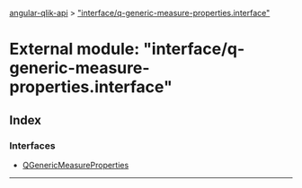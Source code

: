 [angular-qlik-api](../README.md) > ["interface/q-generic-measure-properties.interface"](../modules/_interface_q_generic_measure_properties_interface_.md)

# External module: "interface/q-generic-measure-properties.interface"

## Index

### Interfaces

* [QGenericMeasureProperties](../interfaces/_interface_q_generic_measure_properties_interface_.qgenericmeasureproperties.md)

---

